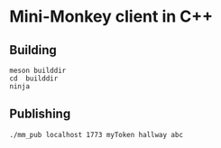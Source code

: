 Mini-Monkey client in C++
=========================

Building
--------

```
meson builddir
cd  builddir
ninja
```

Publishing
----------

```
./mm_pub localhost 1773 myToken hallway abc
```
